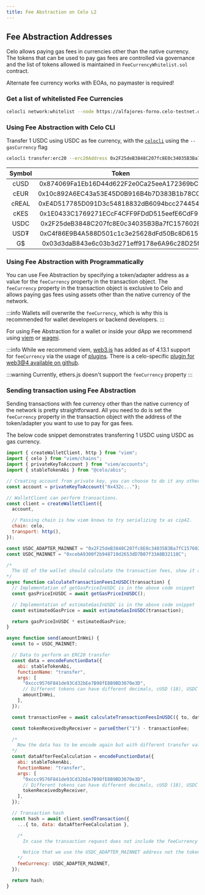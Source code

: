 ```yaml
---
title: Fee Abstraction on Celo L2
---
```


## Fee Abstraction Addresses

Celo allows paying gas fees in currencies other than the native currency. The tokens that can be used to pay gas fees are controlled via governance and the list of tokens allowed is maintained in `FeeCurrencyWhitelist.sol` contract.

Alternate fee currency works with EOAs, no paymaster is required!

### Get a list of whitelisted Fee Currencies

```bash
celocli network:whitelist --node https://alfajores-forno.celo-testnet.org
```

### Using Fee Abstraction with Celo CLI

Transfer 1 USDC using USDC as fee currency, with the [`celocli`](https://docs.celo.org/cli) using the `--gasCurrency` flag

```bash
celocli transfer:erc20 --erc20Address 0x2F25deB3848C207fc8E0c34035B3Ba7fC157602B --from 0x22ae7Cf4cD59773f058B685a7e6B7E0984C54966 --to 0xDF7d8B197EB130cF68809730b0D41999A830c4d7 --value 1000000 --gasCurrency 0x4822e58de6f5e485eF90df51C41CE01721331dC0 --privateKey [PRIVATE_KEY]
```

| Symbol |                   Token                    |                  Adapter                   |
| :----: | :----------------------------------------: | :----------------------------------------: |
|  cUSD  | 0x874069Fa1Eb16D44d622F2e0Ca25eeA172369bC1 |                                            |
|  cEUR  | 0x10c892A6EC43a53E45D0B916B4b7D383B1b78C0F |                                            |
| cREAL  | 0xE4D517785D091D3c54818832dB6094bcc2744545 |                                            |
|  cKES  | 0x1E0433C1769271ECcF4CFF9FDdD515eefE6CdF92 |                                            |
|  USDC  | 0x2F25deB3848C207fc8E0c34035B3Ba7fC157602B | 0x4822e58de6f5e485eF90df51C41CE01721331dC0 |
|  USD₮  | 0xC4f86E9B4A588D501c1c3e25628dFd50Bc8D615e |                                            |
|   G$   | 0x03d3daB843e6c03b3d271eff9178e6A96c28D25f |                                            |

### Using Fee Abstraction with Programmatically

You can use Fee Abstraction by specifying a token/adapter address as a value for the `feeCurrency` property in the transaction object. The `feeCurrency` property in the transaction object is exclusive to Celo and allows paying gas fees using assets other than the native currency of the network.

:::info
Wallets will overwrite the `feeCurrency`, which is why this is recommended for wallet developers or backend developers.
:::

For using Fee Abstraction for a wallet or inside your dApp we recommend using [viem](https://viem.sh/docs/introduction.html) or [wagmi](https://wagmi.sh/).

:::info
While we recommend viem, [web3.js](https://docs.web3js.org/) has added as of 4.13.1 support for `feeCurrency` via the usage of [plugins](https://docs.web3js.org/#packages--plugins). There is a celo-specific [plugin for web3@4 available on github](https://github.com/celo-org/web3-plugin-transaction-types).

:::warning
Currently, ethers.js doesn't support the `feeCurrency` property
:::

### Sending transaction using Fee Abstraction

Sending transactions with fee currency other than the native currency of the network is pretty straightforward. All you need to do is set the `feeCurrency` property in the transaction object with the address of the token/adapter you want to use to pay for gas fees.

The below code snippet demonstrates transferring 1 USDC using USDC as gas currency.

```js
import { createWalletClient, http } from "viem";
import { celo } from "viem/chains";
import { privateKeyToAccount } from "viem/accounts";
import { stableTokenAbi } from "@celo/abis";

// Creating account from private key, you can choose to do it any other way.
const account = privateKeyToAccount("0x432c...");

// WalletClient can perform transactions.
const client = createWalletClient({
  account,

  // Passing chain is how viem knows to try serializing tx as cip42.
  chain: celo,
  transport: http(),
});

const USDC_ADAPTER_MAINNET = "0x2F25deB3848C207fc8E0c34035B3Ba7fC157602B";
const USDC_MAINNET = "0xcebA9300f2b948710d2653dD7B07f33A8B32118C";

/*
  The UI of the wallet should calculate the transaction fees, show it and consider the amount to not be part of the asset that the user i.e the amount corresponding to transaction fees should not be transferrable.
*/
async function calculateTransactionFeesInUSDC(transaction) {
  // Implementation of getGasPriceInUSDC is in the above code snippet
  const gasPriceInUSDC = await getGasPriceInUSDC();

  // Implementation of estimateGasInUSDC is in the above code snippet
  const estimatedGasPrice = await estimateGasInUSDC(transaction);

  return gasPriceInUSDC * estimatedGasPrice;
}

async function send(amountInWei) {
  const to = USDC_MAINNET;

  // Data to perform an ERC20 transfer
  const data = encodeFunctionData({
    abi: stableTokenAbi,
    functionName: "transfer",
    args: [
      "0xccc9576F841de93Cd32bEe7B98fE8B9BD3070e3D",
      // Different tokens can have different decimals, cUSD (18), USDC (6)
      amountInWei,
    ],
  });

  const transactionFee = await calculateTransactionFeesInUSDC({ to, data });

  const tokenReceivedbyReceiver = parseEther("1") - transactionFee;

  /* 
    Now the data has to be encode again but with different transfer value because the receiver receives the amount minus the transaction fee.
  */
  const dataAfterFeeCalculation = encodeFunctionData({
    abi: stableTokenAbi,
    functionName: "transfer",
    args: [
      "0xccc9576F841de93Cd32bEe7B98fE8B9BD3070e3D",
      // Different tokens can have different decimals, cUSD (18), USDC (6)
      tokenReceivedbyReceiver,
    ],
  });

  // Transaction hash
  const hash = await client.sendTransaction({
    ...{ to, data: dataAfterFeeCalculation },

    /*
      In case the transaction request does not include the feeCurrency property, the wallet can add it or change it to a different currency based on the user balance.

      Notice that we use the USDC_ADAPTER_MAINNET address not the token address this is because at the protocol level only 18 decimals tokens are supported, but USDC is 6 decimals, the adapter acts a unit converter.
    */
    feeCurrency: USDC_ADAPTER_MAINNET,
  });

  return hash;
}
```
